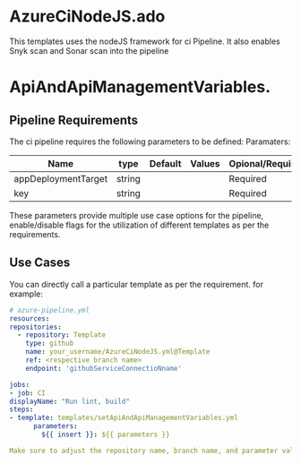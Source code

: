 # AzureCiNodeJS.ado
This templates uses the nodeJS framework for ci Pipeline. It also enables Snyk scan and Sonar scan into the pipeline

# ApiAndApiManagementVariables.

## Pipeline Requirements

The ci pipeline requires the following parameters to be defined:
Paramaters:


| Name  | type | Default | Values | Opional/Required | Comments |
| ------------- | ------------- | ------------- | ------------- | ------------- | ------------- |
| appDeploymentTarget | string | | | Required | |
| key | string | | | Required | |


These parameters provide multiple use case options for the pipeline, enable/disable flags for the utilization of different templates as per the requirements.


## Use Cases

You can directly call a particular template as per the requirement. for example: 

  ```yaml
  # azure-pipeline.yml
  resources:
  repositories:
    - repository: Template
      type: github
      name: your_username/AzureCiNodeJS.yml@Template
      ref: <respective branch name>
      endpoint: 'githubServiceConnectioNname'

jobs:
- job: CI
  displayName: "Run lint, build"
  steps:
  - template: templates/setApiAndApiManagementVariables.yml
        parameters:
          ${{ insert }}: ${{ parameters }}
  
Make sure to adjust the repository name, branch name, and parameter values according to your project's requirements.

  ```
